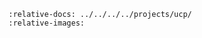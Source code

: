 ```{include} ../../../../projects/ucp/README.md
:relative-docs: ../../../../projects/ucp/
:relative-images:
```
